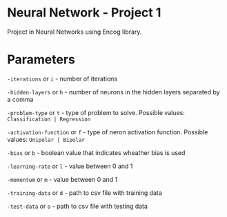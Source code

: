 # Neural Network - Project 1

Project in Neural Networks using Encog library.

# Parameters


``-iterations`` or ``i`` - number of iterations

``-hidden-layers`` or ``h`` - number of neurons in the hidden layers separated by a comma

``-problem-type`` or ``t`` - type of problem to solve. Possible values: ``Classification | Regression``

``-activation-function`` or `f` - type of neron activation function. Possible values: ``Unipolar | Bipolar``

``-bias`` or ``b`` - boolean value that indicates wheather bias is used

``-learning-rate`` or ``l`` - value between 0 and 1

``-momentum`` or `m` - value between 0 and 1

``-training-data`` or ``d`` - path to csv file with training data

``-test-data`` or ``o`` - path to csv file with testing data